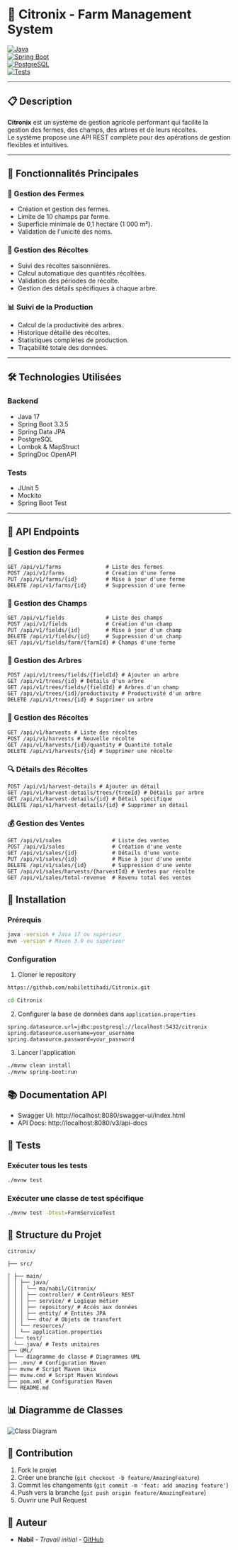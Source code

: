# 🌳 **Citronix - Farm Management System**

[![Java](https://img.shields.io/badge/Java-17-orange.svg)](https://openjdk.java.net/projects/jdk/17/)  
[![Spring Boot](https://img.shields.io/badge/Spring%20Boot-3.3.5-brightgreen.svg)](https://spring.io/projects/spring-boot)  
[![PostgreSQL](https://img.shields.io/badge/PostgreSQL-Latest-blue.svg)](https://www.postgresql.org/)  
[![Tests](https://img.shields.io/badge/Tests-Passing-success.svg)](https://github.com/yourusername/Citronix/actions)

---

## 📋 **Description**

**Citronix** est un système de gestion agricole performant qui facilite la gestion des fermes, des champs, des arbres et
de leurs récoltes.  
Le système propose une API REST complète pour des opérations de gestion flexibles et intuitives.

---

## 🚀 **Fonctionnalités Principales**

### 🏡 Gestion des Fermes

- Création et gestion des fermes.
- Limite de 10 champs par ferme.
- Superficie minimale de 0,1 hectare (1 000 m²).
- Validation de l'unicité des noms.

### 🌱 Gestion des Récoltes

- Suivi des récoltes saisonnières.
- Calcul automatique des quantités récoltées.
- Validation des périodes de récolte.
- Gestion des détails spécifiques à chaque arbre.

### 📊 Suivi de la Production

- Calcul de la productivité des arbres.
- Historique détaillé des récoltes.
- Statistiques complètes de production.
- Traçabilité totale des données.

---

## 🛠️ **Technologies Utilisées**

### Backend

- Java 17
- Spring Boot 3.3.5
- Spring Data JPA
- PostgreSQL
- Lombok & MapStruct
- SpringDoc OpenAPI

### Tests

- JUnit 5
- Mockito
- Spring Boot Test

---

## 📝 **API Endpoints**

### 🏡 Gestion des Fermes

```http
GET /api/v1/farms              # Liste des fermes
POST /api/v1/farms             # Création d'une ferme
PUT /api/v1/farms/{id}         # Mise à jour d'une ferme
DELETE /api/v1/farms/{id}      # Suppression d'une ferme
```

### 🌾 Gestion des Champs

```http
GET /api/v1/fields             # Liste des champs
POST /api/v1/fields            # Création d'un champ
PUT /api/v1/fields/{id}        # Mise à jour d'un champ
DELETE /api/v1/fields/{id}     # Suppression d'un champ
GET /api/v1/fields/farm/{farmId} # Champs d'une ferme
```

### 🌳 Gestion des Arbres

```http
POST /api/v1/trees/fields/{fieldId} # Ajouter un arbre
GET /api/v1/trees/{id} # Détails d'un arbre
GET /api/v1/trees/fields/{fieldId} # Arbres d'un champ
GET /api/v1/trees/{id}/productivity # Productivité d'un arbre
DELETE /api/v1/trees/{id} # Supprimer un arbre
```

### 🌾 Gestion des Récoltes

```http
GET /api/v1/harvests # Liste des récoltes
POST /api/v1/harvests # Nouvelle récolte
GET /api/v1/harvests/{id}/quantity # Quantité totale
DELETE /api/v1/harvests/{id} # Supprimer une récolte
```

### 🔍 Détails des Récoltes

```http
POST /api/v1/harvest-details # Ajouter un détail
GET /api/v1/harvest-details/trees/{treeId} # Détails par arbre
GET /api/v1/harvest-details/{id} # Détail spécifique
DELETE /api/v1/harvest-details/{id} # Supprimer un détail
```

### 💰 Gestion des Ventes

```http
GET /api/v1/sales                # Liste des ventes
POST /api/v1/sales               # Création d'une vente
GET /api/v1/sales/{id}           # Détails d'une vente
PUT /api/v1/sales/{id}           # Mise à jour d'une vente
DELETE /api/v1/sales/{id}        # Suppression d'une vente
GET /api/v1/sales/harvests/{harvestId} # Ventes par récolte
GET /api/v1/sales/total-revenue  # Revenu total des ventes
```

## 🔧 Installation

### Prérequis

```bash
java -version # Java 17 ou supérieur
mvn -version # Maven 3.9 ou supérieur
```

### Configuration

1. Cloner le repository

```bash
https://github.com/nabilettihadi/Citronix.git
```

```bash
cd Citronix
```

2. Configurer la base de données dans `application.properties`

```properties
spring.datasource.url=jdbc:postgresql://localhost:5432/citronix
spring.datasource.username=your_username
spring.datasource.password=your_password
```

3. Lancer l'application

```bash
./mvnw clean install
./mvnw spring-boot:run
```

## 📚 Documentation API

- Swagger UI: http://localhost:8080/swagger-ui/index.html
- API Docs: http://localhost:8080/v3/api-docs

## 🧪 Tests

### Exécuter tous les tests

```bash
./mvnw test
```

### Exécuter une classe de test spécifique

```bash
./mvnw test -Dtest=FarmServiceTest
```

## 📁 Structure du Projet

```plaintext
citronix/

├── src/

│ ├── main/
│ │ ├── java/
│ │ │ └── ma/nabil/Citronix/
│ │ │ ├── controller/ # Contrôleurs REST
│ │ │ ├── service/ # Logique métier
│ │ │ ├── repository/ # Accès aux données
│ │ │ ├── entity/ # Entités JPA
│ │ │ └── dto/ # Objets de transfert
│ │ └── resources/
│ │ └── application.properties
│ └── test/
│ └── java/ # Tests unitaires
├── UML/
│ └── diagramme de classe # Diagrammes UML
├── .mvn/ # Configuration Maven
├── mvnw # Script Maven Unix
├── mvnw.cmd # Script Maven Windows
├── pom.xml # Configuration Maven
└── README.md
```

## 📊 Diagramme de Classes

![Class Diagram](UML/Diagramme%20de%20Classe%20Citronix.png)

## 🤝 Contribution

1. Fork le projet
2. Créer une branche (`git checkout -b feature/AmazingFeature`)
3. Commit les changements (`git commit -m 'feat: add amazing feature'`)
4. Push vers la branche (`git push origin feature/AmazingFeature`)
5. Ouvrir une Pull Request

## 👥 Auteur

- **Nabil** - *Travail initial* - [GitHub](https://github.com/nabilettihadi)